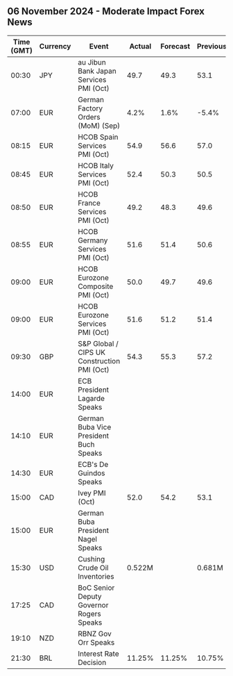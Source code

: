 ## 06 November 2024 - Moderate Impact Forex News

| Time (GMT) | Currency | Event | Actual | Forecast | Previous |
|------|----------|-------|--------|----------|----------|
| 00:30 | JPY | au Jibun Bank Japan Services PMI (Oct) | 49.7 | 49.3 | 53.1 |
| 07:00 | EUR | German Factory Orders (MoM) (Sep) | 4.2% | 1.6% | -5.4% |
| 08:15 | EUR | HCOB Spain Services PMI (Oct) | 54.9 | 56.6 | 57.0 |
| 08:45 | EUR | HCOB Italy Services PMI (Oct) | 52.4 | 50.3 | 50.5 |
| 08:50 | EUR | HCOB France Services PMI (Oct) | 49.2 | 48.3 | 49.6 |
| 08:55 | EUR | HCOB Germany Services PMI (Oct) | 51.6 | 51.4 | 50.6 |
| 09:00 | EUR | HCOB Eurozone Composite PMI (Oct) | 50.0 | 49.7 | 49.6 |
| 09:00 | EUR | HCOB Eurozone Services PMI (Oct) | 51.6 | 51.2 | 51.4 |
| 09:30 | GBP | S&P Global / CIPS UK Construction PMI (Oct) | 54.3 | 55.3 | 57.2 |
| 14:00 | EUR | ECB President Lagarde Speaks |  |  |  |
| 14:10 | EUR | German Buba Vice President Buch Speaks |  |  |  |
| 14:30 | EUR | ECB's De Guindos Speaks |  |  |  |
| 15:00 | CAD | Ivey PMI (Oct) | 52.0 | 54.2 | 53.1 |
| 15:00 | EUR | German Buba President Nagel Speaks |  |  |  |
| 15:30 | USD | Cushing Crude Oil Inventories | 0.522M |  | 0.681M |
| 17:25 | CAD | BoC Senior Deputy Governor Rogers Speaks |  |  |  |
| 19:10 | NZD | RBNZ Gov Orr Speaks |  |  |  |
| 21:30 | BRL | Interest Rate Decision | 11.25% | 11.25% | 10.75% |
